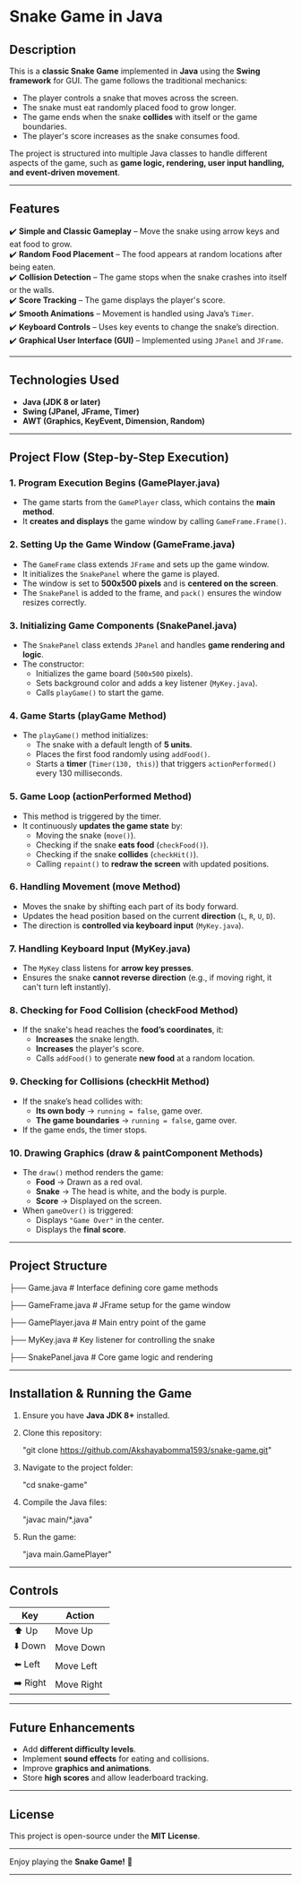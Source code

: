 

# **Snake Game in Java**  

## **Description**  
This is a **classic Snake Game** implemented in **Java** using the **Swing framework** for GUI. The game follows the traditional mechanics:  
- The player controls a snake that moves across the screen.  
- The snake must eat randomly placed food to grow longer.  
- The game ends when the snake **collides** with itself or the game boundaries.  
- The player's score increases as the snake consumes food.  

The project is structured into multiple Java classes to handle different aspects of the game, such as **game logic, rendering, user input handling, and event-driven movement**.

---

## **Features**
✔️ **Simple and Classic Gameplay** – Move the snake using arrow keys and eat food to grow.  
✔️ **Random Food Placement** – The food appears at random locations after being eaten.  
✔️ **Collision Detection** – The game stops when the snake crashes into itself or the walls.  
✔️ **Score Tracking** – The game displays the player's score.  
✔️ **Smooth Animations** – Movement is handled using Java’s `Timer`.  
✔️ **Keyboard Controls** – Uses key events to change the snake’s direction.  
✔️ **Graphical User Interface (GUI)** – Implemented using `JPanel` and `JFrame`.  

---

## **Technologies Used**
- **Java (JDK 8 or later)**
- **Swing (JPanel, JFrame, Timer)**
- **AWT (Graphics, KeyEvent, Dimension, Random)**  

---

## **Project Flow (Step-by-Step Execution)**  

### **1. Program Execution Begins (GamePlayer.java)**
- The game starts from the `GamePlayer` class, which contains the **main method**.
- It **creates and displays** the game window by calling `GameFrame.Frame()`.

### **2. Setting Up the Game Window (GameFrame.java)**
- The `GameFrame` class extends `JFrame` and sets up the game window.  
- It initializes the `SnakePanel` where the game is played.  
- The window is set to **500x500 pixels** and is **centered on the screen**.  
- The `SnakePanel` is added to the frame, and `pack()` ensures the window resizes correctly.  

### **3. Initializing Game Components (SnakePanel.java)**
- The `SnakePanel` class extends `JPanel` and handles **game rendering and logic**.
- The constructor:  
  - Initializes the game board (`500x500` pixels).  
  - Sets background color and adds a key listener (`MyKey.java`).  
  - Calls `playGame()` to start the game.  

### **4. Game Starts (playGame Method)**
- The `playGame()` method initializes:
  - The snake with a default length of **5 units**.  
  - Places the first food randomly using `addFood()`.  
  - Starts a **timer** (`Timer(130, this)`) that triggers `actionPerformed()` every 130 milliseconds.  

### **5. Game Loop (actionPerformed Method)**
- This method is triggered by the timer.  
- It continuously **updates the game state** by:  
  - Moving the snake (`move()`).  
  - Checking if the snake **eats food** (`checkFood()`).  
  - Checking if the snake **collides** (`checkHit()`).  
  - Calling `repaint()` to **redraw the screen** with updated positions.  

### **6. Handling Movement (move Method)**
- Moves the snake by shifting each part of its body forward.  
- Updates the head position based on the current **direction** (`L`, `R`, `U`, `D`).  
- The direction is **controlled via keyboard input** (`MyKey.java`).  

### **7. Handling Keyboard Input (MyKey.java)**
- The `MyKey` class listens for **arrow key presses**.  
- Ensures the snake **cannot reverse direction** (e.g., if moving right, it can't turn left instantly).  

### **8. Checking for Food Collision (checkFood Method)**
- If the snake's head reaches the **food’s coordinates**, it:  
  - **Increases** the snake length.  
  - **Increases** the player's score.  
  - Calls `addFood()` to generate **new food** at a random location.  

### **9. Checking for Collisions (checkHit Method)**
- If the snake’s head collides with:  
  - **Its own body** → `running = false`, game over.  
  - **The game boundaries** → `running = false`, game over.  
- If the game ends, the timer stops.  

### **10. Drawing Graphics (draw & paintComponent Methods)**
- The `draw()` method renders the game:  
  - **Food** → Drawn as a red oval.  
  - **Snake** → The head is white, and the body is purple.  
  - **Score** → Displayed on the screen.  
- When `gameOver()` is triggered:  
  - Displays `"Game Over"` in the center.  
  - Displays the **final score**.  

---

## **Project Structure**

 ├── Game.java           # Interface defining core game methods

 ├── GameFrame.java      # JFrame setup for the game window

 ├── GamePlayer.java     # Main entry point of the game

 ├── MyKey.java          # Key listener for controlling the snake

 ├── SnakePanel.java     # Core game logic and rendering


---

## **Installation & Running the Game**
1. Ensure you have **Java JDK 8+** installed.
2. Clone this repository:
   
    "git clone https://github.com/Akshayabomma1593/snake-game.git"
  
3. Navigate to the project folder:
   
     "cd snake-game"
   
4. Compile the Java files:
   
      "javac main/*.java"
   
5. Run the game:
   
     "java main.GamePlayer"
   

---

## **Controls**
| Key        | Action       |
|------------|-------------|
| ⬆️ Up      | Move Up     |
| ⬇️ Down    | Move Down   |
| ⬅️ Left    | Move Left   |
| ➡️ Right   | Move Right  |

---

## **Future Enhancements**
- Add **different difficulty levels**.  
- Implement **sound effects** for eating and collisions.  
- Improve **graphics and animations**.  
- Store **high scores** and allow leaderboard tracking.  

---

## **License**
This project is open-source under the **MIT License**.  

---

Enjoy playing the **Snake Game!** 🚀  

---



